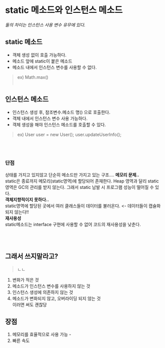 # static 메소드와 인스턴스 메소드

*둘의 차이는 인스턴스 사용 변수 유무에 있다.*

## static 메소드
- 객체 생성 없이 호출 가능하다.
- 메소드 앞에 static이 붙은 메소드
- 메소드 내에서 인스턴스 변수를 사용할 수 없다.
> ex) Math.max()
<br/></br>
## 인스턴스 메소드
- 인스턴스 생성 후, 참조변수.메소드 명() 으로 호출한다.
- 객체 내에서 인스턴스 변수 사용 가능하다.
- 객체 생성을 해야 인스턴스 메소드를 호출할 수 있다.
> ex) User user = new User(); user.updateUserInfo();

<br/></br>

### 단점
상태를 가지고 있지않고 단순히 메소드만 가지고 있는 구조....
**메모리 문제..**<br/>
static은 종료까지 메모리(static영역)에 할당되어 존재한다. Heap 영역과 달리 static영역은 GC의 관리를 받지 않는다. 그래서 static 남발 시 프로그램 성능이 떨어질 수 있다.<br/>
**객체지향적이지 못하다..**<br/>
static영역에 할당된 곳에서 여러 클래스들이 데이터를 불러온다. <- 데이터들이 캡슐화되지 않는다!!<br/>
**재사용성**<br/>
static메소드는 interface 구현에 사용할 수 없어 코드의 재사용성을 낮춘다.

<br/></br>
## 그래서 쓰지말라고?
> ㄴㄴ

1. 변화가 적은 것
2. 메소드가 인스턴스 변수를 사용하지 않는 것
3. 인스턴스 생성에 의존하지 않는 것
4. 메소드가 변화되지 않고, 오버라이딩 되지 않는 것 <br/>
이러면 써도 괜찮당

## 장점
1. 메모리를 효율적으로 사용 가능 - 
2. 빠른 속도
